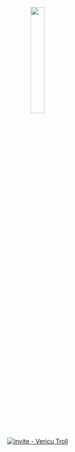 <p align="center">
  <img src="https://cdn.discordapp.com/avatars/1012089160233918474/9381e2d9160821a031727ce6c399828c.webp?size=1024" width="25%" />
</p>

<div align="center">
</div>
<div align="center">
<a href="https://discord.com/api/oauth2/authorize?client_id=995901001246724126&permissions=518855712065&scope=bot%20applications.commands" title="Invite Vericu Troll"><img src="https://img.shields.io/badge/invite-Vericu%20Troll-blue" alt="invite - Vericu Troll"></a>

</div>
